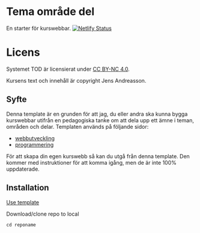 # Tema område del

En starter för kurswebbar.
[![Netlify Status](https://api.netlify.com/api/v1/badges/c15c3c62-74ab-428a-9bd2-46d870bacfdd/deploy-status)](https://app.netlify.com/sites/keen-jones-305b5d/deploys)

# Licens

Systemet TOD är licensierat under [CC BY-NC 4.0](https://creativecommons.org/licenses/by-nc/4.0/).

Kursens text och innehåll är copyright Jens Andreasson.

## Syfte

Denna template är en grunden för att jag, du eller andra ska kunna bygga kurswebbar utifrån en pedagogiska tanke om att dela upp ett ämne i teman, områden och delar.
Templaten används på följande sidor:

-   [webbutveckling](https://github.com/jensnti/tod-webbutveckling)
-   [programmering](https://github.com/jensnti/tod-programmering)

För att skapa din egen kurswebb så kan du utgå från denna template. Den kommer med instruktioner för att komma igång, men de är inte 100% uppdaterade.

## Installation

[Use template](https://github.com/jensnti/tod/generate)

Download/clone repo to local

`cd reponame`
